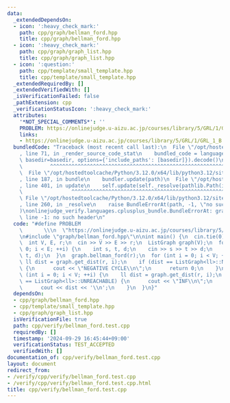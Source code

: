 ```yaml
---
data:
  _extendedDependsOn:
  - icon: ':heavy_check_mark:'
    path: cpp/graph/bellman_ford.hpp
    title: cpp/graph/bellman_ford.hpp
  - icon: ':heavy_check_mark:'
    path: cpp/graph/graph_list.hpp
    title: cpp/graph/graph_list.hpp
  - icon: ':question:'
    path: cpp/template/small_template.hpp
    title: cpp/template/small_template.hpp
  _extendedRequiredBy: []
  _extendedVerifiedWith: []
  _isVerificationFailed: false
  _pathExtension: cpp
  _verificationStatusIcon: ':heavy_check_mark:'
  attributes:
    '*NOT_SPECIAL_COMMENTS*': ''
    PROBLEM: https://onlinejudge.u-aizu.ac.jp/courses/library/5/GRL/1/GRL_1_B
    links:
    - https://onlinejudge.u-aizu.ac.jp/courses/library/5/GRL/1/GRL_1_B
  bundledCode: "Traceback (most recent call last):\n  File \"/opt/hostedtoolcache/Python/3.12.0/x64/lib/python3.12/site-packages/onlinejudge_verify/documentation/build.py\"\
    , line 71, in _render_source_code_stat\n    bundled_code = language.bundle(stat.path,\
    \ basedir=basedir, options={'include_paths': [basedir]}).decode()\n          \
    \         ^^^^^^^^^^^^^^^^^^^^^^^^^^^^^^^^^^^^^^^^^^^^^^^^^^^^^^^^^^^^^^^^^^^^^^^^^^^^^^^^^\n\
    \  File \"/opt/hostedtoolcache/Python/3.12.0/x64/lib/python3.12/site-packages/onlinejudge_verify/languages/cplusplus.py\"\
    , line 187, in bundle\n    bundler.update(path)\n  File \"/opt/hostedtoolcache/Python/3.12.0/x64/lib/python3.12/site-packages/onlinejudge_verify/languages/cplusplus_bundle.py\"\
    , line 401, in update\n    self.update(self._resolve(pathlib.Path(included), included_from=path))\n\
    \                ^^^^^^^^^^^^^^^^^^^^^^^^^^^^^^^^^^^^^^^^^^^^^^^^^^^^^^^^^\n \
    \ File \"/opt/hostedtoolcache/Python/3.12.0/x64/lib/python3.12/site-packages/onlinejudge_verify/languages/cplusplus_bundle.py\"\
    , line 260, in _resolve\n    raise BundleErrorAt(path, -1, \"no such header\"\
    )\nonlinejudge_verify.languages.cplusplus_bundle.BundleErrorAt: graph/bellman_ford.hpp:\
    \ line -1: no such header\n"
  code: "#define PROBLEM                                                         \
    \       \\\n  \"https://onlinejudge.u-aizu.ac.jp/courses/library/5/GRL/1/GRL_1_B\"\
    \n#include \"graph/bellman_ford.hpp\"\n\nint main() {\n  cin.tie(0);\n  ios::sync_with_stdio(false);\n\
    \  int V, E, r;\n  cin >> V >> E >> r;\n  ListGraph graph(V);\n  for (int i =\
    \ 0; i < E; ++i) {\n    int s, t, d;\n    cin >> s >> t >> d;\n    graph.add_edge(s,\
    \ t, d);\n  }\n  graph.bellman_ford(r);\n  for (int i = 0; i < V; ++i) {\n   \
    \ ll dist = graph.get_dist(r, i);\n    if (dist == ListGraph<ll>::NEGATIVE_CYCLE)\
    \ {\n      cout << \"NEGATIVE CYCLE\\n\";\n      return 0;\n    }\n  }\n  for\
    \ (int i = 0; i < V; ++i) {\n    ll dist = graph.get_dist(r, i);\n    if (dist\
    \ == ListGraph<ll>::UNREACHABLE) {\n      cout << \"INF\\n\";\n    } else {\n\
    \      cout << dist << '\\n';\n    }\n  }\n}"
  dependsOn:
  - cpp/graph/bellman_ford.hpp
  - cpp/template/small_template.hpp
  - cpp/graph/graph_list.hpp
  isVerificationFile: true
  path: cpp/verify/bellman_ford.test.cpp
  requiredBy: []
  timestamp: '2024-09-29 16:45:44+09:00'
  verificationStatus: TEST_ACCEPTED
  verifiedWith: []
documentation_of: cpp/verify/bellman_ford.test.cpp
layout: document
redirect_from:
- /verify/cpp/verify/bellman_ford.test.cpp
- /verify/cpp/verify/bellman_ford.test.cpp.html
title: cpp/verify/bellman_ford.test.cpp
---
```

